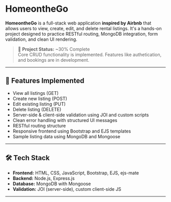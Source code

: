 # HomeontheGo

**HomeontheGo** is a full-stack web application **inspired by Airbnb** that allows users to view, create, edit, and delete rental listings. It's a hands-on project designed to practice RESTful routing, MongoDB integration, form validation, and clean UI rendering.

> 🚧 **Project Status:** ~30% Complete  
> Core CRUD functionality is implemented. Features like authetication, and bookings are in development.

---

## 🔧 Features Implemented

- View all listings (GET)
- Create new listing (POST)
- Edit existing listing (PUT)
- Delete listing (DELETE)
- Server-side & client-side validation using JOI and custom scripts
- Clean error handling with structured UI messages
- RESTful routing structure
- Responsive frontend using Bootstrap and EJS templates
- Sample listing data using MongoDB and Mongoose

---

## 🛠️ Tech Stack

- **Frontend:** HTML, CSS, JavaScript, Bootstrap, EJS, ejs-mate
- **Backend:** Node.js, Express.js
- **Database:** MongoDB with Mongoose
- **Validation:** JOI (server-side), custom client-side JS

---
